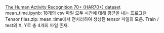 [The Human Activity Recognition 70+ (HAR70+) dataset](https://archive.ics.uci.edu/dataset/780/har70)
<br>
mean_time.ipynb: 18개의 csv 파일 모두 시간에 대해 평균을 내는 프로그램<br>
Tensor files.zip: mean_time에서 전처리하여 생성된 tensor 파일의 모음. Train / test의 X, Y로 총 4개의 파일 존재.
